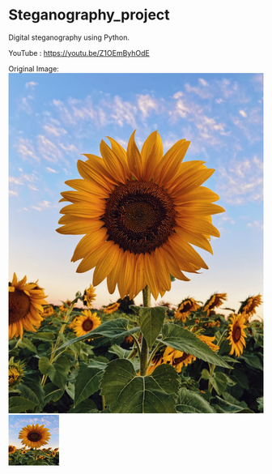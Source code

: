 # Steganography_project
Digital steganography using Python.

YouTube : https://youtu.be/Z1OEmByhOdE 

Original Image: ![Original](/Example_IMG/sunFlower.png)
<img src="/Example_IMG/sunFlower.png" width="100" height="100">
